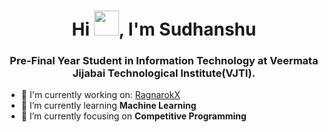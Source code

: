 <h1 align="center">Hi <img src="https://github.com/mitul3737/mitul3737/blob/main/Wave.gif" height="40px" width="40px">, I'm Sudhanshu</h1>
<h3 align="center">Pre-Final Year Student in Information Technology at Veermata Jijabai Technological Institute(VJTI).</h3>


- 🔭 I'm currently working on: [RagnarokX](https://github.com/SudhanshuR37/RagnarokX)
- 🌱 I’m currently learning **Machine Learning**
- 🎯 I’m currently focusing on **Competitive Programming**
